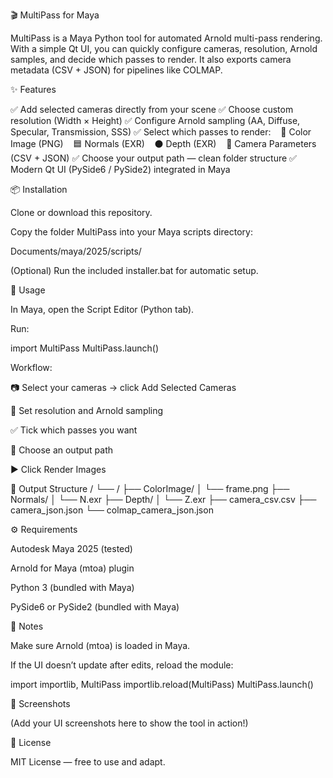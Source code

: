 🎬 MultiPass for Maya

MultiPass is a Maya Python tool for automated Arnold multi-pass rendering.
With a simple Qt UI, you can quickly configure cameras, resolution, Arnold samples, and decide which passes to render.
It also exports camera metadata (CSV + JSON) for pipelines like COLMAP.

✨ Features

✅ Add selected cameras directly from your scene
✅ Choose custom resolution (Width × Height)
✅ Configure Arnold sampling (AA, Diffuse, Specular, Transmission, SSS)
✅ Select which passes to render:
   🎨 Color Image (PNG)
   🟦 Normals (EXR)
   ⚫ Depth (EXR)
   📐 Camera Parameters (CSV + JSON)
✅ Choose your output path — clean folder structure
✅ Modern Qt UI (PySide6 / PySide2) integrated in Maya

📦 Installation

Clone or download this repository.

Copy the folder MultiPass into your Maya scripts directory:

Documents/maya/2025/scripts/


(Optional) Run the included installer.bat for automatic setup.

🚀 Usage

In Maya, open the Script Editor (Python tab).

Run:

import MultiPass
MultiPass.launch()


Workflow:

📷 Select your cameras → click Add Selected Cameras

📏 Set resolution and Arnold sampling

✅ Tick which passes you want

📂 Choose an output path

▶️ Click Render Images

📂 Output Structure
<chosen path>/
   └── <camera name>/
       ├── ColorImage/
       │   └── frame.png
       ├── Normals/
       │   └── N.exr
       ├── Depth/
       │   └── Z.exr
       ├── camera_csv.csv
       ├── camera_json.json
       └── colmap_camera_json.json

⚙️ Requirements

Autodesk Maya 2025 (tested)

Arnold for Maya (mtoa) plugin

Python 3 (bundled with Maya)

PySide6 or PySide2 (bundled with Maya)

📝 Notes

Make sure Arnold (mtoa) is loaded in Maya.

If the UI doesn’t update after edits, reload the module:

import importlib, MultiPass
importlib.reload(MultiPass)
MultiPass.launch()

📸 Screenshots

(Add your UI screenshots here to show the tool in action!)

📜 License

MIT License — free to use and adapt.